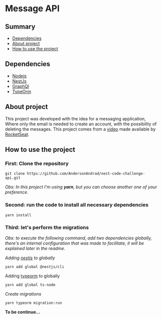 # Message  API

## Summary

- [Dependencies](#dependencies)
- [About project](#about-project)
- [How to use the project](#how-to-use-the-project)

## Dependencies

- [Nodejs](https://nodejs.org/en/)
- [NestJs](https://docs.nestjs.com/)
- [GraphQl](https://graphql.org/)
- [TypeOrm](https://typeorm.io/#/)

## About project

This project was developed with the idea for a messaging application, Where only the email is needed to create an account, with the possibility of deleting the messages. This project comes from a [video](https://www.youtube.com/watch?v=nDN4JRbFEns&t=4678s) made available by [RocketSeat](https://rocketseat.com.br/).

## How to use the project

### First: Clone the repository

```
git clone https://github.com/AndersonAndrad/nest-code-challenge-api.git
```

*Obs: In this project I'm using **yarn**, but you can choose another one of your preference.*

### Second: run the code to install all necessary dependencies

```
yarn install
```

### Third: let's perform the migrations

*Obs: to execute the following command, add two dependencies globally, there's an internal configuration that was made to facilitate, it will be explained later in the readme.*

*Adding [nestjs](https://docs.nestjs.com/) to globally*

```
yarn add global @nestjs/cli
```

Adding [typeorm](https://typeorm.io/#/using-cli) to globally 

```
yarn add global ts-node
```

*Create migrations*

```
yarn typeorm migration:run
```

**To be continue...**